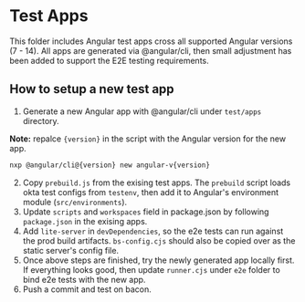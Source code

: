 # Test Apps

This folder includes Angular test apps cross all supported Angular versions (7 - 14). All apps are generated via @angular/cli, then small adjustment has been added to support the E2E testing requirements.

## How to setup a new test app

1. Generate a new Angular app with @angular/cli under `test/apps` directory.

**Note:** repalce `{version}` in the script with the Angular version for the new app.

```bash
nxp @angular/cli@{version} new angular-v{version}
```
2. Copy `prebuild.js` from the exising test apps. The `prebuild` script loads okta test configs from `testenv`, then add it to Angular's environment module (`src/environments`).
3. Update `scripts` and `workspaces` field in package.json by following `package.json` in the exising apps.
4. Add `lite-server` in `devDependencies`, so the e2e tests can run against the prod build artifacts. `bs-config.cjs` should also be copied over as the static server's config file.
5. Once above steps are finished, try the newly generated app locally first. If everything looks good, then update `runner.cjs` under `e2e` folder to bind e2e tests with the new app.
6. Push a commit and test on bacon.
